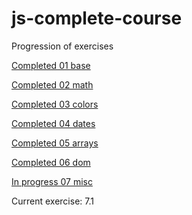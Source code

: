 # js-complete-course

Progression of exercises

[Completed  01 base](https://github.com/ChihyuKah/js-complete-course/tree/master/01-base)

[Completed 02 math](https://github.com/ChihyuKah/js-complete-course/tree/master/02-maths)

[Completed 03 colors](https://github.com/ChihyuKah/js-complete-course/tree/master/03-colors)

[Completed 04 dates](https://github.com/ChihyuKah/js-complete-course/tree/master/04-dates)

[Completed 05 arrays](https://github.com/ChihyuKah/js-complete-course/tree/master/05-arrays)

[Completed 06 dom](https://github.com/ChihyuKah/js-complete-course/tree/master/06-dom)

[In progress 07 misc](https://github.com/ChihyuKah/js-complete-course/tree/master/07-misc)

Current exercise: 7.1



